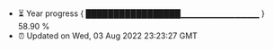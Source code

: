 - ⏳ Year progress { █████████████████▁▁▁▁▁▁▁▁▁▁▁▁▁ } 58.90 %
- ⏰ Updated on Wed, 03 Aug 2022 23:23:27 GMT

